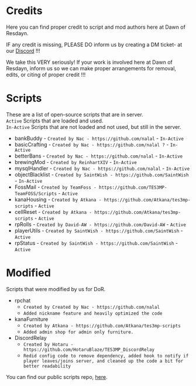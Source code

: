 # Credits

Here you can find proper credit to script and mod authors here at Dawn of Resdayn.

IF any credit is missing, PLEASE DO inform us by creating a DM ticket- at our [Discord](https://discord.gg/XG8r27R) !!!

We take this VERY seriously! If your work is involved here at Dawn of Resdayn, inform us so we can make proper arrangements for removal, edits, or citing of proper credit !!!

Scripts
======
These are a list of open-source scripts that are in server.\
``Active`` Scripts that are loaded and used.\
``In-Active`` Scripts that are not loaded and not used, but still in the server.
* bankBuddy - ``Created by Nac - https://github.com/nalal`` - ``In-Active``
* basicCrafting - ``Created by Nac - https://github.com/nalal ?`` - ``In-Active``
* betterBans - ``Created by Nac - https://github.com/nalal`` - ``In-Active``
* brewingMod - ``Created by ReinhartXIV`` - ``In-Active``
* mysqlHandler - ``Created by Nac - https://github.com/nalal`` - ``In-Active``
* objectBlacklist - ``Created by SaintWish - https://github.com/SaintWish`` - ``In-Active``
* FossMail - ``Created by TeamFoss - https://github.com/TES3MP-TeamFOSS/Scripts`` - ``Active``
* kanaHousing - ``Created by Atkana - https://github.com/Atkana/tes3mp-scripts`` - ``Active``
* cellReset - ``Created by Atkana - https://github.com/Atkana/tes3mp-scripts`` - ``Active``
* rpRolls - ``Created by David-AW - https://github.com/David-AW`` - ``Active``
* playerUtils - ``Created by SaintWish - https://github.com/SaintWish`` - ``Active``
* rpStatus - ``Created by SaintWish - https://github.com/SaintWish`` - ``Active``

Modified
======
Scripts that were modified by us for DoR.
* rpchat
  * ``Created by Created by Nac - https://github.com/nalal``
  * ``Added nickname feature and heavily optimized the code``
* kanaFurniture
  * ``Created by Atkana - https://github.com/Atkana/tes3mp-scripts``
  * ``Added admin shop for admin only furniture.``
* DiscordRelay
  * ``Created by Hotaru - https://github.com/HotaruBlaze/TES3MP_DiscordRelay``
  * ``Redid config code to remove dependency, added hook to notify if player leaves/joins server, and cleaned up the code a bit for better readability``

You can find our public scripts repo, [here](https://github.com/Dawn-of-Resdayn/public-scripts).
